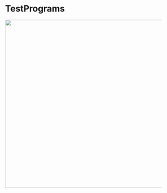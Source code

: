 # TestPrograms

<img src="https://user-images.githubusercontent.com/111756983/196487764-fb6b28c5-6763-4b70-9a15-b7de328ebcf0.jpg" width="540" height="539" align="center"/>
